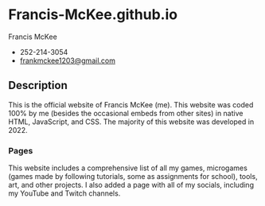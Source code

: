 # Francis-McKee.github.io
Francis McKee
* 252-214-3054
* frankmckee1203@gmail.com

## Description
This is the official website of Francis McKee (me). This website was coded 100% by me (besides the occasional embeds from other sites) in native HTML, JavaScript, and CSS. The majority of this website was developed in 2022.

### Pages
This website includes a comprehensive list of all my games, microgames (games made by following tutorials, some as assignments for school), tools, art, and other projects. I also added a page with all of my socials, including my YouTube and Twitch channels.
